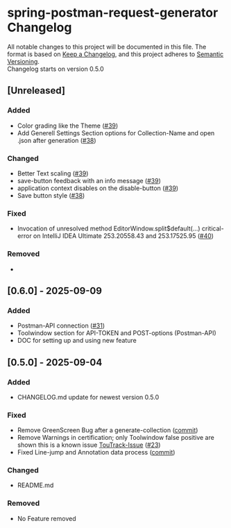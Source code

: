# spring-postman-request-generator Changelog

All notable changes to this project will be documented in this file.
The format is based on [Keep a Changelog](https://keepachangelog.com/en/1.1.0/),
and this project adheres to [Semantic Versioning](https://semver.org/spec/v2.0.0.html). <br>
Changelog starts on version 0.5.0

## [Unreleased]

### Added

- Color grading like the Theme ([#39](https://github.com/FerdiStro/spring-postman-request-generator/issues/39))
- Add Generell Settings Section options for Collection-Name and open .json after
  generation ([#38](https://github.com/FerdiStro/spring-postman-request-generator/issues/38))

### Changed

- Better Text scaling ([#39](https://github.com/FerdiStro/spring-postman-request-generator/issues/39))
- save-button feedback with an info
  message ([#39](https://github.com/FerdiStro/spring-postman-request-generator/issues/39))
- application context disables on the
  disable-button ([#39](https://github.com/FerdiStro/spring-postman-request-generator/issues/39))
- Save button style ([#38](https://github.com/FerdiStro/spring-postman-request-generator/issues/38))

### Fixed

- Invocation of unresolved method EditorWindow.split$default(...) critical-error on IntelliJ IDEA Ultimate 253.20558.43
  and 253.17525.95 ([#40](https://github.com/FerdiStro/spring-postman-request-generator/issues/40))

### Removed

-

## [0.6.0] - 2025-09-09

### Added

- Postman-API connection ([#31](https://github.com/FerdiStro/spring-postman-request-generator/issues/31))
- Toolwindow section for API-TOKEN and POST-options (Postman-API)
- DOC for setting up and using new feature

## [0.5.0] - 2025-09-04

### Added

- CHANGELOG.md update for newest version 0.5.0

### Fixed

- Remove GreenScreen Bug after
  a
  generate-collection ([commit](https://github.com/FerdiStro/spring-postman-request-generator/commit/fed6ecc720bc472faf4c40f7febb03c52090f5a8))
- Remove Warnings in certification; only Toolwindow false positive are shown this is a known
  issue [TouTrack-Issue](https://plugins.jetbrains.com/docs/intellij/api-internal.html#plugins) ([#23](https://github.com/FerdiStro/spring-postman-request-generator/issues/23))
- Fixed Line-jump and Annotation data
  process ([commit](https://github.com/FerdiStro/spring-postman-request-generator/commit/638b4d564029f362fd59ffa5fb8d67c27df87234))

### Changed

- README.md

### Removed

- No Feature removed